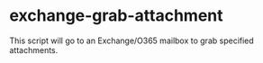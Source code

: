 # exchange-grab-attachment

This script will go to an Exchange/O365 mailbox to grab specified attachments.
